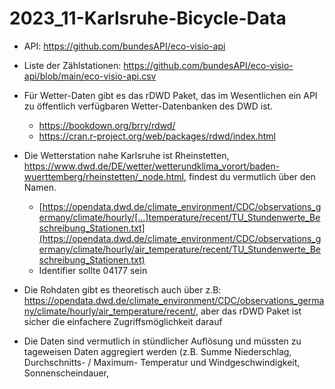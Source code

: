 # 2023_11-Karlsruhe-Bicycle-Data

- API: https://github.com/bundesAPI/eco-visio-api
- Liste der Zählstationen: https://github.com/bundesAPI/eco-visio-api/blob/main/eco-visio-api.csv

- Für Wetter-Daten gibt es das rDWD Paket, das im Wesentlichen ein API zu öffentlich verfügbaren Wetter-Datenbanken des DWD ist.
  - https://bookdown.org/brry/rdwd/
  - https://cran.r-project.org/web/packages/rdwd/index.html
- Die Wetterstation nahe Karlsruhe ist Rheinstetten, https://www.dwd.de/DE/wetter/wetterundklima_vorort/baden-wuerttemberg/rheinstetten/_node.html, findest du vermutlich über den Namen.
  - [https://opendata.dwd.de/climate_environment/CDC/observations_germany/climate/hourly/[…]temperature/recent/TU_Stundenwerte_Beschreibung_Stationen.txt](https://opendata.dwd.de/climate_environment/CDC/observations_germany/climate/hourly/air_temperature/recent/TU_Stundenwerte_Beschreibung_Stationen.txt)
  - Identifier sollte 04177 sein
- Die Rohdaten gibt es theoretisch auch über z.B: https://opendata.dwd.de/climate_environment/CDC/observations_germany/climate/hourly/air_temperature/recent/, aber das rDWD Paket ist sicher die einfachere Zugriffsmöglichkeit darauf
- Die Daten sind vermutlich in stündlicher Auflösung und müssten zu tageweisen Daten aggregiert werden (z.B. Summe Niederschlag, Durchschnitts- / Maximum- Temperatur und Windgeschwindigkeit, Sonnenscheindauer,
